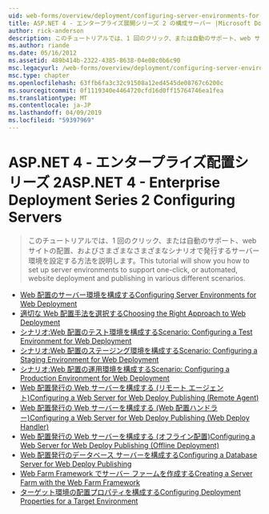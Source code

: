 ```yaml
---
uid: web-forms/overview/deployment/configuring-server-environments-for-web-deployment/index
title: ASP.NET 4 - エンタープライズ展開シリーズ 2 の構成サーバー |Microsoft Docs
author: rick-anderson
description: このチュートリアルでは、1 回のクリック、または自動のサポート、web サイトの配置、およびさまざまな異なるシナリオで発行するサーバー環境を設定する方法を説明しています.
ms.author: riande
ms.date: 05/16/2012
ms.assetid: 489b414b-2322-4385-8638-04e08c0b6c90
msc.legacyurl: /web-forms/overview/deployment/configuring-server-environments-for-web-deployment
msc.type: chapter
ms.openlocfilehash: 63ffb6fa3c32c91508a12ed4545de08767c6200c
ms.sourcegitcommit: 0f1119340e4464720cfd16d0ff15764746ea1fea
ms.translationtype: MT
ms.contentlocale: ja-JP
ms.lasthandoff: 04/09/2019
ms.locfileid: "59397969"
---
```

# <a name="aspnet-4---enterprise-deployment-series-2-configuring-servers"></a><span data-ttu-id="87bc3-103">ASP.NET 4 - エンタープライズ配置シリーズ 2</span><span class="sxs-lookup"><span data-stu-id="87bc3-103">ASP.NET 4 - Enterprise Deployment Series 2 Configuring Servers</span></span>

> <span data-ttu-id="87bc3-104">このチュートリアルでは、1 回のクリック、または自動のサポート、web サイトの配置、およびさまざまなさまざまなシナリオで発行するサーバー環境を設定する方法を説明します。</span><span class="sxs-lookup"><span data-stu-id="87bc3-104">This tutorial will show you how to set up server environments to support one-click, or automated, website deployment and publishing in various different scenarios.</span></span>


- [<span data-ttu-id="87bc3-105">Web 配置のサーバー環境を構成する</span><span class="sxs-lookup"><span data-stu-id="87bc3-105">Configuring Server Environments for Web Deployment</span></span>](configuring-server-environments-for-web-deployment.md)
- [<span data-ttu-id="87bc3-106">適切な Web 配置手法を選択する</span><span class="sxs-lookup"><span data-stu-id="87bc3-106">Choosing the Right Approach to Web Deployment</span></span>](choosing-the-right-approach-to-web-deployment.md)
- [<span data-ttu-id="87bc3-107">シナリオ:Web 配置のテスト環境を構成する</span><span class="sxs-lookup"><span data-stu-id="87bc3-107">Scenario: Configuring a Test Environment for Web Deployment</span></span>](scenario-configuring-a-test-environment-for-web-deployment.md)
- [<span data-ttu-id="87bc3-108">シナリオ:Web 配置のステージング環境を構成する</span><span class="sxs-lookup"><span data-stu-id="87bc3-108">Scenario: Configuring a Staging Environment for Web Deployment</span></span>](scenario-configuring-a-staging-environment-for-web-deployment.md)
- [<span data-ttu-id="87bc3-109">シナリオ:Web 配置の運用環境を構成する</span><span class="sxs-lookup"><span data-stu-id="87bc3-109">Scenario: Configuring a Production Environment for Web Deployment</span></span>](scenario-configuring-a-production-environment-for-web-deployment.md)
- [<span data-ttu-id="87bc3-110">Web 配置発行の Web サーバーを構成する (リモート エージェント)</span><span class="sxs-lookup"><span data-stu-id="87bc3-110">Configuring a Web Server for Web Deploy Publishing (Remote Agent)</span></span>](configuring-a-web-server-for-web-deploy-publishing-remote-agent.md)
- [<span data-ttu-id="87bc3-111">Web 配置発行の Web サーバーを構成する (Web 配置ハンドラー)</span><span class="sxs-lookup"><span data-stu-id="87bc3-111">Configuring a Web Server for Web Deploy Publishing (Web Deploy Handler)</span></span>](configuring-a-web-server-for-web-deploy-publishing-web-deploy-handler.md)
- [<span data-ttu-id="87bc3-112">Web 配置発行の Web サーバーを構成する (オフライン配置)</span><span class="sxs-lookup"><span data-stu-id="87bc3-112">Configuring a Web Server for Web Deploy Publishing (Offline Deployment)</span></span>](configuring-a-web-server-for-web-deploy-publishing-offline-deployment.md)
- [<span data-ttu-id="87bc3-113">Web 配置発行のデータベース サーバーを構成する</span><span class="sxs-lookup"><span data-stu-id="87bc3-113">Configuring a Database Server for Web Deploy Publishing</span></span>](configuring-a-database-server-for-web-deploy-publishing.md)
- [<span data-ttu-id="87bc3-114">Web Farm Framework でサーバー ファームを作成する</span><span class="sxs-lookup"><span data-stu-id="87bc3-114">Creating a Server Farm with the Web Farm Framework</span></span>](creating-a-server-farm-with-the-web-farm-framework.md)
- [<span data-ttu-id="87bc3-115">ターゲット環境の配置プロパティを構成する</span><span class="sxs-lookup"><span data-stu-id="87bc3-115">Configuring Deployment Properties for a Target Environment</span></span>](configuring-deployment-properties-for-a-target-environment.md)
